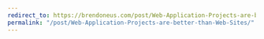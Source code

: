 ```yaml
---
redirect_to: https://brendoneus.com/post/Web-Application-Projects-are-better-than-Web-Sites/
permalink: "/post/Web-Application-Projects-are-better-than-Web-Sites/"
---
```

